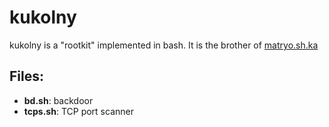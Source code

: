 # kukolny
kukolny is a "rootkit" implemented in bash.
It is the brother of [matryo.sh.ka](https://github.com/wilsonfisk/matryoshka)

## Files:
* **bd.sh**: backdoor
* **tcps.sh**: TCP port scanner
